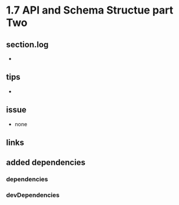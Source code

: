 # 1.7 API and Schema Structue part Two

## section.log

-

## tips

-

## issue

- none

## links

## added dependencies

### dependencies

### devDependencies

